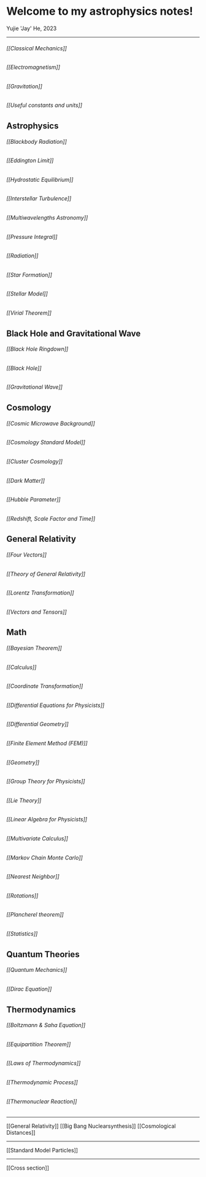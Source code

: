# Welcome to my astrophysics notes!
Yujie 'Jay' He, 2023
***
###### [[Classical Mechanics]]
###### [[Electromagnetism]]
###### [[Gravitation]]
###### [[Useful constants and units]]
## Astrophysics
###### [[Blackbody Radiation]]
###### [[Eddington Limit]]
###### [[Hydrostatic Equilibrium]]
###### [[Interstellar Turbulence]]
###### [[Multiwavelengths Astronomy]]
###### [[Pressure Integral]]
###### [[Radiation]]
###### [[Star Formation]]
###### [[Stellar Model]]
###### [[Virial Theorem]]

## Black Hole and Gravitational Wave
###### [[Black Hole Ringdown]]
###### [[Black Hole]]
###### [[Gravitational Wave]]

## Cosmology
###### [[Cosmic Microwave Background]]
###### [[Cosmology Standard Model]]
###### [[Cluster Cosmology]]
###### [[Dark Matter]]
###### [[Hubble Parameter]]
###### [[Redshift, Scale Factor and Time]]

## General Relativity
###### [[Four Vectors]]
###### [[Theory of General Relativity]]
###### [[Lorentz Transformation]]
###### [[Vectors and Tensors]]

## Math
###### [[Bayesian Theorem]]
###### [[Calculus]]
###### [[Coordinate Transformation]]
###### [[Differential Equations for Physicists]]
###### [[Differential Geometry]]
###### [[Finite Element Method (FEM)]]
###### [[Geometry]]
###### [[Group Theory for Physicists]]
###### [[Lie Theory]]
###### [[Linear Algebra for Physicists]]
###### [[Multivariate Calculus]]
###### [[Markov Chain Monte Carlo]]
###### [[Nearest Neighbor]]
###### [[Rotations]]
###### [[Plancherel theorem]]
###### [[Statistics]]

## Quantum Theories
###### [[Quantum Mechanics]]
###### [[Dirac Equation]]

## Thermodynamics
###### [[Boltzmann & Saha Equation]]
###### [[Equipartition Theorem]]
###### [[Laws of Thermodynamics]]
###### [[Thermodynamic Process]]
###### [[Thermonuclear Reaction]]

***
[[General Relativity]]
[[Big Bang Nuclearsynthesis]]
[[Cosmological Distances]]
***
[[Standard Model Particles]]
***
[[Cross section]]